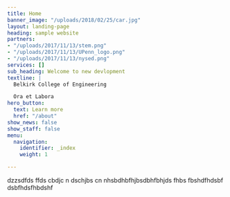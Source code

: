 ```yaml
---
title: Home
banner_image: "/uploads/2018/02/25/car.jpg"
layout: landing-page
heading: sample website
partners:
- "/uploads/2017/11/13/stem.png"
- "/uploads/2017/11/13/UPenn_logo.png"
- "/uploads/2017/11/13/nysed.png"
services: []
sub_heading: Welcome to new devlopment
textline: |
  Belkirk College of Engineering

  Ora et Labora
hero_button:
  text: Learn more
  href: "/about"
show_news: false
show_staff: false
menu:
  navigation:
    identifier: _index
    weight: 1

---
```

dzzsdfds ffds cbdjc n dschjbs cn nhsbdhbfhjbsdbhfbhjds fhbs fbshdfhdsbf dsbfhdsfhbdshf